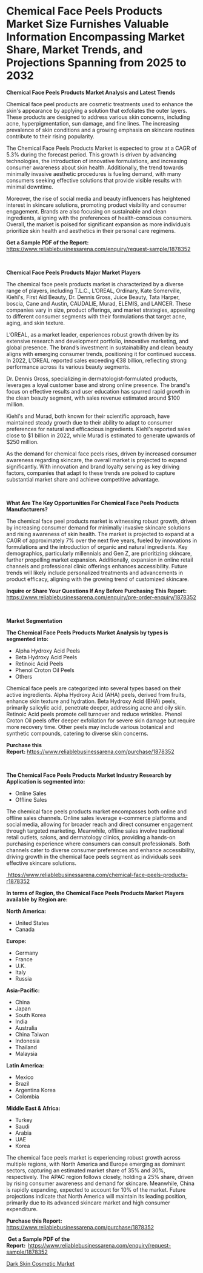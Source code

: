 <p><h1>Chemical Face Peels Products Market Size Furnishes Valuable Information Encompassing Market Share, Market Trends, and Projections Spanning from 2025 to 2032</h1></p><p><strong>Chemical Face Peels Products Market Analysis and Latest Trends</strong></p>
<p><p>Chemical face peel products are cosmetic treatments used to enhance the skin's appearance by applying a solution that exfoliates the outer layers. These products are designed to address various skin concerns, including acne, hyperpigmentation, sun damage, and fine lines. The increasing prevalence of skin conditions and a growing emphasis on skincare routines contribute to their rising popularity.</p><p>The Chemical Face Peels Products Market is expected to grow at a CAGR of 5.3% during the forecast period. This growth is driven by advancing technologies, the introduction of innovative formulations, and increasing consumer awareness about skin health. Additionally, the trend towards minimally invasive aesthetic procedures is fueling demand, with many consumers seeking effective solutions that provide visible results with minimal downtime.</p><p>Moreover, the rise of social media and beauty influencers has heightened interest in skincare solutions, promoting product visibility and consumer engagement. Brands are also focusing on sustainable and clean ingredients, aligning with the preferences of health-conscious consumers. Overall, the market is poised for significant expansion as more individuals prioritize skin health and aesthetics in their personal care regimens.</p></p>
<p><strong>Get a Sample PDF of the Report:&nbsp;</strong> <a href="https://www.reliablebusinessarena.com/enquiry/request-sample/1878352?utm_campaign=3289&utm_medium=2&utm_source=Github&utm_content=ia&utm_term=05042025&utm_id=chemical-face-peels-products">https://www.reliablebusinessarena.com/enquiry/request-sample/1878352</a></p>
<p>&nbsp;</p>
<p><strong>Chemical Face Peels Products Major Market Players</strong></p>
<p><p>The chemical face peels products market is characterized by a diverse range of players, including T.L.C., L’OREAL, Ordinary, Kate Somerville, Kiehl's, First Aid Beauty, Dr. Dennis Gross, Juice Beauty, Tata Harper, boscia, Cane and Austin, CAUDALIE, Murad, ELEMIS, and LANCER. These companies vary in size, product offerings, and market strategies, appealing to different consumer segments with their formulations that target acne, aging, and skin texture.</p><p>L’OREAL, as a market leader, experiences robust growth driven by its extensive research and development portfolio, innovative marketing, and global presence. The brand’s investment in sustainability and clean beauty aligns with emerging consumer trends, positioning it for continued success. In 2022, L’OREAL reported sales exceeding €38 billion, reflecting strong performance across its various beauty segments.</p><p>Dr. Dennis Gross, specializing in dermatologist-formulated products, leverages a loyal customer base and strong online presence. The brand's focus on effective results and user education has spurred rapid growth in the clean beauty segment, with sales revenue estimated around $100 million.</p><p>Kiehl's and Murad, both known for their scientific approach, have maintained steady growth due to their ability to adapt to consumer preferences for natural and efficacious ingredients. Kiehl's reported sales close to $1 billion in 2022, while Murad is estimated to generate upwards of $250 million.</p><p>As the demand for chemical face peels rises, driven by increased consumer awareness regarding skincare, the overall market is projected to expand significantly. With innovation and brand loyalty serving as key driving factors, companies that adapt to these trends are poised to capture substantial market share and achieve competitive advantage.</p></p>
<p>&nbsp;</p>
<p><strong>What Are The Key Opportunities For Chemical Face Peels Products Manufacturers?</strong></p>
<p><p>The chemical face peel products market is witnessing robust growth, driven by increasing consumer demand for minimally invasive skincare solutions and rising awareness of skin health. The market is projected to expand at a CAGR of approximately 7% over the next five years, fueled by innovations in formulations and the introduction of organic and natural ingredients. Key demographics, particularly millennials and Gen Z, are prioritizing skincare, further propelling market expansion. Additionally, expansion in online retail channels and professional clinic offerings enhances accessibility. Future trends will likely include personalized treatments and advancements in product efficacy, aligning with the growing trend of customized skincare.</p></p>
<p><strong>Inquire or Share Your Questions If Any Before Purchasing This Report:</strong> <a href="https://www.reliablebusinessarena.com/enquiry/pre-order-enquiry/1878352?utm_campaign=3289&utm_medium=2&utm_source=Github&utm_content=ia&utm_term=05042025&utm_id=chemical-face-peels-products">https://www.reliablebusinessarena.com/enquiry/pre-order-enquiry/1878352</a></p>
<p>&nbsp;</p>
<p><strong>Market Segmentation</strong></p>
<p><strong>The Chemical Face Peels Products Market Analysis by types is segmented into:</strong></p>
<p><ul><li>Alpha Hydroxy Acid Peels</li><li>Beta Hydroxy Acid Peels</li><li>Retinoic Acid Peels</li><li>Phenol Croton Oil Peels</li><li>Others</li></ul></p>
<p><p>Chemical face peels are categorized into several types based on their active ingredients. Alpha Hydroxy Acid (AHA) peels, derived from fruits, enhance skin texture and hydration. Beta Hydroxy Acid (BHA) peels, primarily salicylic acid, penetrate deeper, addressing acne and oily skin. Retinoic Acid peels promote cell turnover and reduce wrinkles. Phenol Croton Oil peels offer deeper exfoliation for severe skin damage but require more recovery time. Other peels may include various botanical and synthetic compounds, catering to diverse skin concerns.</p></p>
<p><strong>Purchase this Report:&nbsp;</strong><a href="https://www.reliablebusinessarena.com/purchase/1878352?utm_campaign=3289&utm_medium=2&utm_source=Github&utm_content=ia&utm_term=05042025&utm_id=chemical-face-peels-products">https://www.reliablebusinessarena.com/purchase/1878352</a></p>
<p>&nbsp;</p>
<p><strong>The Chemical Face Peels Products Market Industry Research by Application is segmented into:</strong></p>
<p><ul><li>Online Sales</li><li>Offline Sales</li></ul></p>
<p><p>The chemical face peels products market encompasses both online and offline sales channels. Online sales leverage e-commerce platforms and social media, allowing for broader reach and direct consumer engagement through targeted marketing. Meanwhile, offline sales involve traditional retail outlets, salons, and dermatology clinics, providing a hands-on purchasing experience where consumers can consult professionals. Both channels cater to diverse consumer preferences and enhance accessibility, driving growth in the chemical face peels segment as individuals seek effective skincare solutions.</p></p>
<p><a href="https://www.reliablebusinessarena.com/chemical-face-peels-products-r1878352?utm_campaign=3289&utm_medium=2&utm_source=Github&utm_content=ia&utm_term=05042025&utm_id=chemical-face-peels-products">&nbsp;https://www.reliablebusinessarena.com/chemical-face-peels-products-r1878352</a></p>
<p><strong>In terms of Region, the Chemical Face Peels Products Market Players available by Region are:</strong></p>
<p>
    <p> <strong> North America: </strong>
        <ul>
            <li>United States</li>
            <li>Canada</li>
        </ul>
        </p> 
    <p> <strong> Europe: </strong>
        <ul>
            <li>Germany</li>
            <li>France</li>
            <li>U.K.</li>
            <li>Italy</li>
            <li>Russia</li>
        </ul>
        </p> 
    <p> <strong> Asia-Pacific: </strong>
        <ul>
            <li>China</li>
            <li>Japan</li>
            <li>South Korea</li>
            <li>India</li>
            <li>Australia</li>
            <li>China Taiwan</li>
            <li>Indonesia</li>
            <li>Thailand</li>
            <li>Malaysia</li>
        </ul>
        </p> 
    <p> <strong> Latin America: </strong>
        <ul>
            <li>Mexico</li>
            <li>Brazil</li>
            <li>Argentina Korea</li>
            <li>Colombia</li>
        </ul>
        </p> 
    <p> <strong> Middle East & Africa: </strong>
        <ul>
            <li>Turkey</li>
            <li>Saudi</li>
            <li>Arabia</li>
            <li>UAE</li>
            <li>Korea</li>
        </ul>
    </p>
    </p>
<p><p>The chemical face peels market is experiencing robust growth across multiple regions, with North America and Europe emerging as dominant sectors, capturing an estimated market share of 35% and 30%, respectively. The APAC region follows closely, holding a 25% share, driven by rising consumer awareness and demand for skincare. Meanwhile, China is rapidly expanding, expected to account for 10% of the market. Future projections indicate that North America will maintain its leading position, primarily due to its advanced skincare market and high consumer expenditure.</p></p>
<p><strong>Purchase this Report: </strong><a href="https://www.reliablebusinessarena.com/purchase/1878352?utm_campaign=3289&utm_medium=2&utm_source=Github&utm_content=ia&utm_term=05042025&utm_id=chemical-face-peels-products">https://www.reliablebusinessarena.com/purchase/1878352</a></p>
<p>&nbsp;<strong>Get a Sample PDF of the Report:&nbsp;&nbsp;</strong><a href="https://www.reliablebusinessarena.com/enquiry/request-sample/1878352?utm_campaign=3289&utm_medium=2&utm_source=Github&utm_content=ia&utm_term=05042025&utm_id=chemical-face-peels-products">https://www.reliablebusinessarena.com/enquiry/request-sample/1878352</a></p>
<p><strong></strong></p>
<p><p><a href="https://github.com/samesdufloiw/Market-Research-Report-List-1/blob/main/dark-skin-cosmetic-market.md?utm_campaign=3289&utm_medium=2&utm_source=Github&utm_content=ia&utm_term=05042025&utm_id=chemical-face-peels-products">Dark Skin Cosmetic Market</a></p></p>